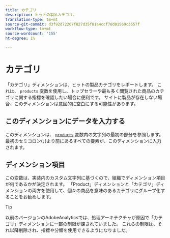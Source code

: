 ```yaml
---
title: カテゴリ
description: ヒットの製品カテゴリ。
translation-type: tm+mt
source-git-commit: d3f92d72207f027d35f81a4ccf70d01569c3557f
workflow-type: tm+mt
source-wordcount: '155'
ht-degree: 1%

---
```



# カテゴリ

「カテゴリ」ディメンションは、ヒットの製品カテゴリをレポートします。 これは、 `products` 変数を使用し、トップセラーや最も多く閲覧された商品のカテゴリに関する指標を確認したい場合に便利です。 サイトに製品が存在しない場合、このディメンションは意図的に空白にする可能性があります。

## このディメンションにデータを入力する

このディメンションは、 [`products`](/help/implement/vars/page-vars/products.md) 変数内の文字列の最初の部分を参照します。 最初のセミコロン(`;`)より前にあるすべての要素が、このディメンションに入力されます。

## ディメンション項目

この変数は、実装内のカスタム文字列に基づくので、組織でディメンション項目が何であるかが決定されます。 「Product」ディメンションと「カテゴリ」ディメンションの両方を使用して、個々の商品を意味のあるカテゴリにグループ化することをお勧めします。

>[!TIP]
>
>以前のバージョンのAdobeAnalyticsでは、処理アーキテクチャが原因で「カテゴリ」ディメンションに一部の制限が課されていました。 これらの制限は、それ以降削除され、指標や分類を使用できるようになりました。
